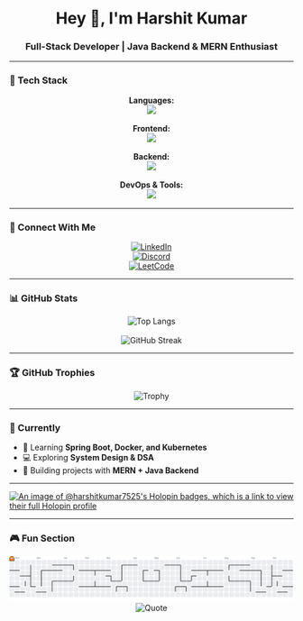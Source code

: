<h1 align="center">Hey 👋, I'm Harshit Kumar</h1>
<h3 align="center">Full-Stack Developer | Java Backend & MERN Enthusiast</h3>

---

### 🚀 Tech Stack

<div align="center">

**Languages:**  
<img src="https://skillicons.dev/icons?i=c,cpp,java,py,js,ts" height="50" />

**Frontend:**  
<img src="https://skillicons.dev/icons?i=react,html,css,tailwind" height="50" />

**Backend:**  
<img src="https://skillicons.dev/icons?i=nodejs,express,mongodb,mysql" height="50" />

**DevOps & Tools:**  
<img src="https://skillicons.dev/icons?i=docker,git,github,vscode" height="50" />

</div>

---

### 🔗 Connect With Me
<div align="center">
  
[![LinkedIn](https://img.shields.io/badge/LinkedIn-0077B5?style=for-the-badge&logo=linkedin&logoColor=white)](https://linkedin.com/in/harshitkumar7525)  
[![Discord](https://img.shields.io/badge/Discord-5865F2?style=for-the-badge&logo=discord&logoColor=white)](https://discordapp.com/users/801363063307239425)  
[![LeetCode](https://img.shields.io/badge/LeetCode-FFA116?style=for-the-badge&logo=leetcode&logoColor=white)](https://leetcode.com/harshitkumar7525)  

</div>

---

### 📊 GitHub Stats
<div align="center">

![Top Langs](https://github-readme-stats.vercel.app/api/top-langs/?username=harshitkumar7525&layout=compact&theme=dracula)  
<br/>
![GitHub Streak](https://streak-stats.demolab.com?user=harshitkumar7525&theme=dracula&hide_border=false)  

</div>

---

### 🏆 GitHub Trophies
<div align="center">

![Trophy](https://github-profile-trophy.vercel.app/?username=harshitkumar7525&theme=dracula&margin-w=8&margin-h=8)

</div>

---

### 🎯 Currently
- 🌱 Learning **Spring Boot, Docker, and Kubernetes**
- 💻 Exploring **System Design & DSA**
- 🚀 Building projects with **MERN + Java Backend**

---

[![An image of @harshitkumar7525's Holopin badges, which is a link to view their full Holopin profile](https://holopin.me/harshitkumar7525)](https://holopin.io/@harshitkumar7525)

---

### 🎮 Fun Section
<div align="center">

![PacMan](https://raw.githubusercontent.com/harshitkumar7525/harshitkumar7525/output/pacman-contribution-graph.svg)
<br />
![Quote](https://quotes-github-readme.vercel.app/api?type=horizontal&theme=dracula)

</div>
